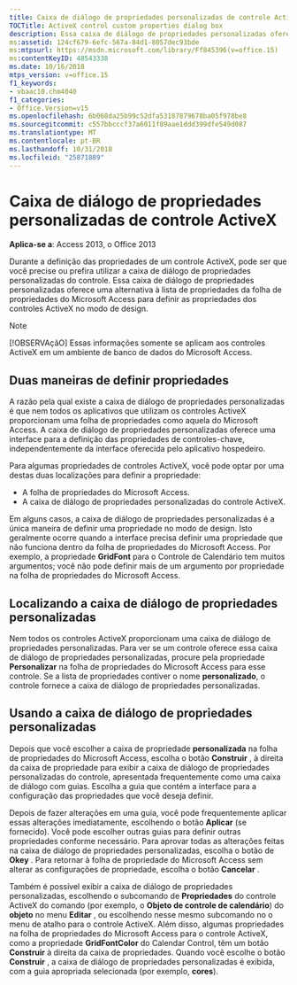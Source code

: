 ```yaml
---
title: Caixa de diálogo de propriedades personalizadas de controle ActiveX
TOCTitle: ActiveX control custom properties dialog box
description: Essa caixa de diálogo de propriedades personalizadas oferece uma alternativa à lista de propriedades da folha de propriedades do Microsoft Access para definir as propriedades dos controles ActiveX no modo de design.
ms:assetid: 124cf679-6efc-567a-84d1-8057dec93bde
ms:mtpsurl: https://msdn.microsoft.com/library/Ff845396(v=office.15)
ms:contentKeyID: 48543338
ms.date: 10/16/2018
mtps_version: v=office.15
f1_keywords:
- vbaac10.chm4040
f1_categories:
- Office.Version=v15
ms.openlocfilehash: 6b068da25b99c52dfa53187879678ba05f978be8
ms.sourcegitcommit: c557bbcccf37a6011f89aae1ddd399dfe549d087
ms.translationtype: MT
ms.contentlocale: pt-BR
ms.lasthandoff: 10/31/2018
ms.locfileid: "25871889"
---
```

# <a name="activex-control-custom-properties-dialog-box"></a>Caixa de diálogo de propriedades personalizadas de controle ActiveX

**Aplica-se a**: Access 2013, o Office 2013

Durante a definição das propriedades de um controle ActiveX, pode ser que você precise ou prefira utilizar a caixa de diálogo de propriedades personalizadas do controle. Essa caixa de diálogo de propriedades personalizadas oferece uma alternativa à lista de propriedades da folha de propriedades do Microsoft Access para definir as propriedades dos controles ActiveX no modo de design.

> [!NOTE]
> [!OBSERVAçãO] Essas informações somente se aplicam aos controles ActiveX em um ambiente de banco de dados do Microsoft Access.

## <a name="two-ways-to-set-properties"></a>Duas maneiras de definir propriedades

A razão pela qual existe a caixa de diálogo de propriedades personalizadas é que nem todos os aplicativos que utilizam os controles ActiveX proporcionam uma folha de propriedades como aquela do Microsoft Access. A caixa de diálogo de propriedades personalizadas oferece uma interface para a definição das propriedades de controles-chave, independentemente da interface oferecida pelo aplicativo hospedeiro.

Para algumas propriedades de controles ActiveX, você pode optar por uma destas duas localizações para definir a propriedade:

- A folha de propriedades do Microsoft Access.
- A caixa de diálogo de propriedades personalizadas do controle ActiveX.

Em alguns casos, a caixa de diálogo de propriedades personalizadas é a única maneira de definir uma propriedade no modo de design. Isto geralmente ocorre quando a interface precisa definir uma propriedade que não funciona dentro da folha de propriedades do Microsoft Access. Por exemplo, a propriedade **GridFont** para o Controle de Calendário tem muitos argumentos; você não pode definir mais de um argumento por propriedade na folha de propriedades do Microsoft Access.

## <a name="finding-the-custom-properties-dialog-box"></a>Localizando a caixa de diálogo de propriedades personalizadas

Nem todos os controles ActiveX proporcionam uma caixa de diálogo de propriedades personalizadas. Para ver se um controle oferece essa caixa de diálogo de propriedades personalizadas, procure pela propriedade **Personalizar** na folha de propriedades do Microsoft Access para esse controle. Se a lista de propriedades contiver o nome **personalizado**, o controle fornece a caixa de diálogo de propriedades personalizadas.

## <a name="using-the-custom-properties-dialog-box"></a>Usando a caixa de diálogo de propriedades personalizadas

Depois que você escolher a caixa de propriedade **personalizada** na folha de propriedades do Microsoft Access, escolha o botão **Construir** , à direita da caixa de propriedade para exibir a caixa de diálogo de propriedades personalizadas do controle, apresentada frequentemente como uma caixa de diálogo com guias. Escolha a guia que contém a interface para a configuração das propriedades que você deseja definir.

Depois de fazer alterações em uma guia, você pode frequentemente aplicar essas alterações imediatamente, escolhendo o botão **Aplicar** (se fornecido). Você pode escolher outras guias para definir outras propriedades conforme necessário. Para aprovar todas as alterações feitas na caixa de diálogo de propriedades personalizadas, escolha o botão de **Okey** . Para retornar à folha de propriedade do Microsoft Access sem alterar as configurações de propriedade, escolha o botão **Cancelar** .

Também é possível exibir a caixa de diálogo de propriedades personalizadas, escolhendo o subcomando de **Propriedades** do controle ActiveX do comando (por exemplo, o **Objeto de controle de calendário**) do **objeto** no menu **Editar** , ou escolhendo nesse mesmo subcomando no o menu de atalho para o controle ActiveX. Além disso, algumas propriedades na folha de propriedades do Microsoft Access para o controle ActiveX, como a propriedade **GridFontColor** do Calendar Control, têm um botão **Construir** à direita da caixa de propriedades. Quando você escolhe o botão **Construir** , a caixa de diálogo de propriedades personalizadas é exibida, com a guia apropriada selecionada (por exemplo, **cores**).

